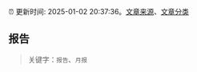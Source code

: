 :alarm_clock: 更新时间: 2025-01-02 20:37:36。[文章来源](/README.md)、[文章分类](/TAGS.md)

## 报告


> 关键字：`报告`、`月报`



